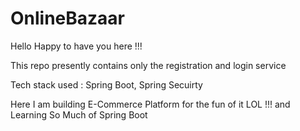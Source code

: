 # OnlineBazaar

Hello Happy to have you here !!!

This repo presently contains only the registration and login service

Tech stack used : Spring Boot, Spring Secuirty

Here I am building E-Commerce Platform for the fun of it LOL !!! and Learning So Much of Spring Boot
